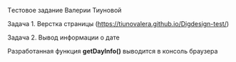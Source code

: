 Tестовое задание Валерии Тиуновой

Задача 1. Верстка страницы
(https://tiunovalera.github.io/Digdesign-test/)

Задача 2. Вывод информации о дате

Разработанная функция **getDayInfo()** выводится в консоль браузера
